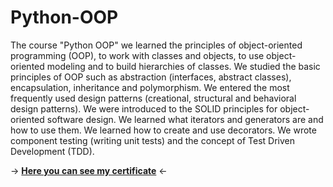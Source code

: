 # Python-OOP
The course "Python OOP" we learned the principles of object-oriented programming (OOP), to work with classes and objects, to use object-oriented modeling and to build hierarchies of classes. We studied the basic principles of OOP such as abstraction (interfaces, abstract classes), encapsulation, inheritance and polymorphism. We entered the most frequently used design patterns (creational, structural and behavioral design patterns). We were introduced to the SOLID principles for object-oriented software design. We learned what iterators and generators are and how to use them. We learned how to create and use decorators. We wrote component testing (writing unit tests) and the concept of Test Driven Development (TDD). <br>

-> [<b>Here you can see my certificate</b>](https://softuni.bg/certificates/details/140917/0e009a58) <-

